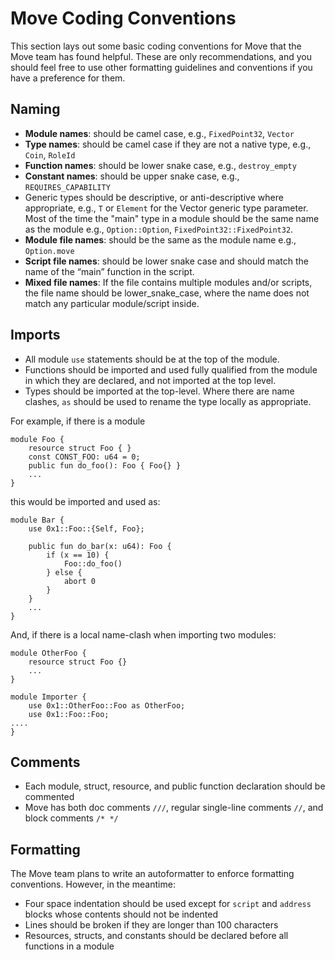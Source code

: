 # Move Coding Conventions

This section lays out some basic coding conventions for Move that the Move team has found helpful. These are only recommendations, and you should feel free to use other formatting guidelines and conventions if you have a preference for them.

## Naming

- **Module names**: should be camel case, e.g., `FixedPoint32`, `Vector`
- **Type names**: should be camel case if they are not a native type, e.g., `Coin`, `RoleId`
- **Function names**: should be lower snake case, e.g., `destroy_empty`
- **Constant names**: should be upper snake case, e.g., `REQUIRES_CAPABILITY`
- Generic types should be descriptive, or anti-descriptive where appropriate, e.g., `T` or `Element` for the Vector generic type parameter. Most of the time the "main" type in a module should be the same name as the module e.g., `Option::Option`, `FixedPoint32::FixedPoint32`.
- **Module file names**: should be the same as the module name e.g., `Option.move`
- **Script file names**: should be lower snake case and should match the name of the “main” function in the script.
- **Mixed file names**: If the file contains multiple modules and/or scripts, the file name should be lower_snake_case, where the name does not match any particular module/script inside.

## Imports

- All module `use` statements should be at the top of the module.
- Functions should be imported and used fully qualified from the module in which they are declared, and not imported at the top level.
- Types should be imported at the top-level. Where there are name clashes, `as` should be used to rename the type locally as appropriate.

For example, if there is a module

```rust=
module Foo {
    resource struct Foo { }
    const CONST_FOO: u64 = 0;
    public fun do_foo(): Foo { Foo{} }
    ...
}
```

this would be imported and used as:

```rust=
module Bar {
    use 0x1::Foo::{Self, Foo};

    public fun do_bar(x: u64): Foo {
        if (x == 10) {
            Foo::do_foo()
        } else {
            abort 0
        }
    }
    ...
}
```

And, if there is a local name-clash when importing two modules:

```rust=
module OtherFoo {
    resource struct Foo {}
    ...
}

module Importer {
    use 0x1::OtherFoo::Foo as OtherFoo;
    use 0x1::Foo::Foo;
....
}
```

## Comments

- Each module, struct, resource, and public function declaration should be commented
- Move has both doc comments `///`, regular single-line comments `//`, and block comments `/* */`

## Formatting

The Move team plans to write an autoformatter to enforce formatting conventions. However, in the meantime:

- Four space indentation should be used except for `script` and `address` blocks whose contents should not be indented
- Lines should be broken if they are longer than 100 characters
- Resources, structs, and constants should be declared before all functions in a module
